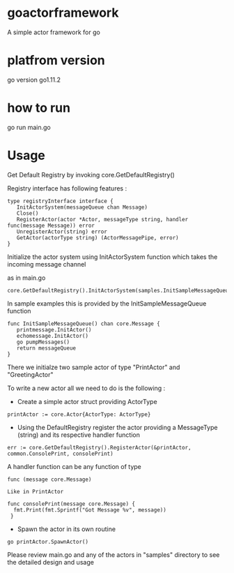 # goactorframework
A simple actor framework for go

# platfrom version
go version go1.11.2

# how to run
go run main.go

# Usage

 Get Default Registry by invoking core.GetDefaultRegistry()
 
 Registry interface has following features :
 ```
 type registryInterface interface {
	InitActorSystem(messageQueue chan Message)
	Close()
	RegisterActor(actor *Actor, messageType string, handler func(message Message)) error
	UnregisterActor(string) error
	GetActor(actorType string) (ActorMessagePipe, error)
 }
 ```
 Initialize the actor system using InitActorSystem function which takes the incoming message channel
 
 as in main.go
 ```
 core.GetDefaultRegistry().InitActorSystem(samples.InitSampleMessageQueue())
 ```
 
 In sample examples this is provided by the InitSampleMessageQueue function
 
 ```
 func InitSampleMessageQueue() chan core.Message {
	printmessage.InitActor()
	echomessage.InitActor()
	go pumpMessages()
	return messageQueue
}
 ```
 There we initialze two sample actor of type "PrintActor" and "GreetingActor"
 
 To write a new actor all we need to do is the following :
 
  - Create a simple actor struct providing ActorType 
  ```
  printActor := core.Actor{ActorType: ActorType}
  ```
  - Using the DefaultRegistry register the actor providing a MessageType (string) and its respective handler function
  ```
  err := core.GetDefaultRegistry().RegisterActor(&printActor, common.ConsolePrint, consolePrint)
  ```
  A handler function can be any function of type 
  ```
  func (message core.Message)
  
  Like in PrintActor
  
  func consolePrint(message core.Message) {
	fmt.Print(fmt.Sprintf("Got Message %v", message))
   }
  ```
  - Spawn the actor in its own routine
  ```
  go printActor.SpawnActor()
  ```
 Please review main.go and any of the actors in "samples" directory to see the detailed design and usage
